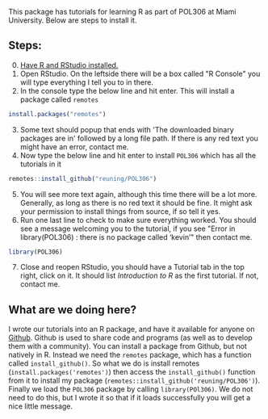 This package has tutorials for learning R as part of POL306 at Miami University. Below are steps to install it. 

Steps:
------
0. [Have R and RStudio installed.](https://kevinreuning.com/resources/install_r/)
1. Open RStudio. On the leftside there will be a box called "R Console" you will type everything I tell you to in there.
2. In the console type the below line and hit enter. This will install a package called `remotes`
~~~~ R
install.packages("remotes")
~~~~
3. Some text should popup that ends with 'The downloaded binary packages are in'  followed by a long file path. If there is any red text you might have an error, contact me.
4. Now type the below line and hit enter to install `POL306` which has all the tutorials in it
~~~~ R
remotes::install_github("reuning/POL306")
~~~~
5. You will see more text again, although this time there will be a lot more. Generally, as long as there is no red text it should be fine. It might ask your permission to install things from source, if so tell it yes. 
6. Run one last line to check to make sure everything worked. You should see a message welcoming you to the tutorial, if you see "Error in library(POL306) : there is no package called ‘kevin’" then contact me.
~~~~ R
library(POL306)
~~~~
7. Close and reopen RStudio, you should have a Tutorial tab in the top right, click on it. It should list *Introduction to R* as the first tutorial. If not, contact me.


What are we doing here?
------

I wrote our tutorials into an R package, and have it available for anyone on [Github](https://github.com/reuning/pol306). Github is used to share code and programs (as well as to develop them with a community). You can install a package from Github, but not natively in R. Instead we need the `remotes` package, which has a function called `install_github()`. So what we do is install remotes (`install.packages('remotes')`) then access the `install_github()` function from it to install my package (`remotes::install_github('reuning/POL306')`). Finally we load the `POL306` package by calling `library(POl306)`. We do not need to do this, but I wrote it so that if it loads successfully you will get a nice little message. 
